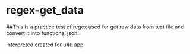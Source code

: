 # regex-get_data


##This is a practice test of regex used for get raw data from text file and convert it into functional json.

interpreted created for u4u app.
